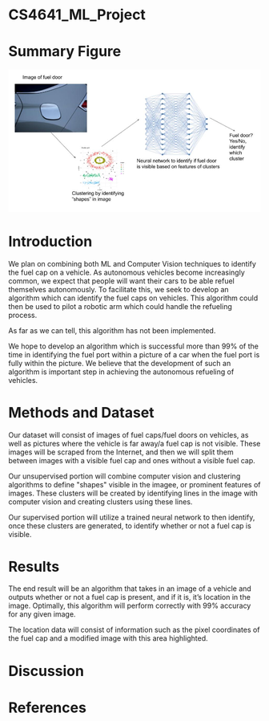 # CS4641_ML_Project


# Summary Figure

![](projectSummary.jpg)

# Introduction
We plan on combining both ML and Computer Vision techniques to identify the fuel cap on a vehicle.  As autonomous vehicles become increasingly common, we expect that people will want their cars to be able refuel themselves autonomously.  To facilitate this, we seek to develop an algorithm which can identify the fuel caps on vehicles.  This algorithm could then be used to pilot a robotic arm which could handle the refueling process.  

As far as we can tell, this algorithm has not been implemented.

We hope to develop an algorithm which is successful more than 99% of the time in identifying the fuel port within a picture of a car when the fuel port is fully within the picture.  We believe that the development of such an algorithm is important step in achieving the autonomous refueling of vehicles.  

# Methods and Dataset

Our dataset will consist of images of fuel caps/fuel doors on vehicles, as well as pictures where the vehicle is far away/a fuel cap is not visible. These images will be scraped from the Internet, and then we will split them between images with a visible fuel cap and ones without a visible fuel cap.

Our unsupervised portion will combine computer vision and clustering algorithms to define "shapes" visible in the imagee, or prominent features of images. These clusters will be created by identifying lines in the image with computer vision and creating clusters using these lines.

Our supervised portion will utilize a trained neural network to then identify, once these clusters are generated, to identify whether or not a fuel cap is visible.

# Results 

The end result will be an algorithm that takes in an image of a vehicle and outputs whether or not a fuel cap is present, and if it is, it’s location in the image. Optimally, this algorithm will perform correctly with 99% accuracy for any given image.

The location data will consist of information such as the pixel coordinates of the fuel cap and a modified image with this area highlighted.

# Discussion

# References
